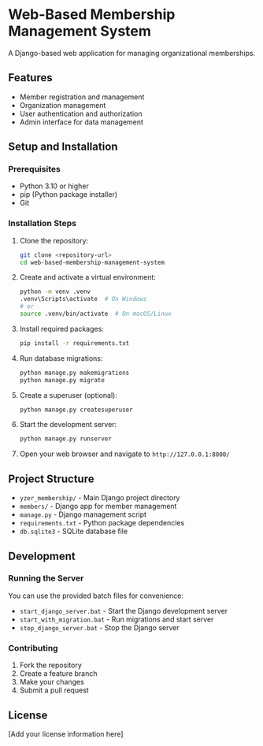 # Web-Based Membership Management System

A Django-based web application for managing organizational memberships.

## Features

- Member registration and management
- Organization management
- User authentication and authorization
- Admin interface for data management

## Setup and Installation

### Prerequisites

- Python 3.10 or higher
- pip (Python package installer)
- Git

### Installation Steps

1. Clone the repository:
   ```bash
   git clone <repository-url>
   cd web-based-membership-management-system
   ```

2. Create and activate a virtual environment:
   ```bash
   python -m venv .venv
   .venv\Scripts\activate  # On Windows
   # or
   source .venv/bin/activate  # On macOS/Linux
   ```

3. Install required packages:
   ```bash
   pip install -r requirements.txt
   ```

4. Run database migrations:
   ```bash
   python manage.py makemigrations
   python manage.py migrate
   ```

5. Create a superuser (optional):
   ```bash
   python manage.py createsuperuser
   ```

6. Start the development server:
   ```bash
   python manage.py runserver
   ```

7. Open your web browser and navigate to `http://127.0.0.1:8000/`

## Project Structure

- `yzer_membership/` - Main Django project directory
- `members/` - Django app for member management
- `manage.py` - Django management script
- `requirements.txt` - Python package dependencies
- `db.sqlite3` - SQLite database file

## Development

### Running the Server

You can use the provided batch files for convenience:
- `start_django_server.bat` - Start the Django development server
- `start_with_migration.bat` - Run migrations and start server
- `stop_django_server.bat` - Stop the Django server

### Contributing

1. Fork the repository
2. Create a feature branch
3. Make your changes
4. Submit a pull request

## License

[Add your license information here]
